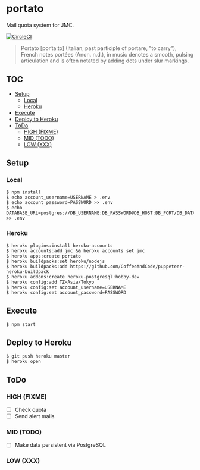 portato
====

Mail quota system for JMC.

[![CircleCI](https://circleci.com/gh/sforzando/portato.svg?style=svg)](https://circleci.com/gh/sforzando/portato)

> Portato [porˈtaːto] (Italian, past participle of portare, "to carry"), French notes portées (Anon. n.d.), in music denotes a smooth, pulsing articulation and is often notated by adding dots under slur markings.

TOC
----

<!-- TOC depthFrom:2 depthTo:6 withLinks:1 updateOnSave:1 orderedList:0 -->

- [Setup](#setup)
  - [Local](#local)
  - [Heroku](#heroku)
- [Execute](#execute)
- [Deploy to Heroku](#deploy-to-heroku)
- [ToDo](#todo)
  - [HIGH (FIXME)](#high-fixme)
  - [MID (TODO)](#mid-todo)
  - [LOW (XXX)](#low-xxx)

<!-- /TOC -->

## Setup
### Local

```
$ npm install
$ echo account_username=USERNAME > .env
$ echo account_password=PASSWORD >> .env
$ echo DATABASE_URL=postgres://DB_USERNAME:DB_PASSWORD@DB_HOST:DB_PORT/DB_DATABASE >> .env
```

### Heroku

```
$ heroku plugins:install heroku-accounts
$ heroku accounts:add jmc && heroku accounts set jmc
$ heroku apps:create portato
$ heroku buildpacks:set heroku/nodejs
$ heroku buildpacks:add https://github.com/CoffeeAndCode/puppeteer-heroku-buildpack
$ heroku addons:create heroku-postgresql:hobby-dev
$ heroku config:add TZ=Asia/Tokyo
$ heroku config:set account_username=USERNAME
$ heroku config:set account_password=PASSWORD
```

## Execute

```
$ npm start
```

## Deploy to Heroku

```
$ git push heroku master
$ heroku open
```

## ToDo
### HIGH (FIXME)
- [ ] Check quota
- [ ] Send alert mails

### MID (TODO)
- [ ] Make data persistent via PostgreSQL

### LOW (XXX)
